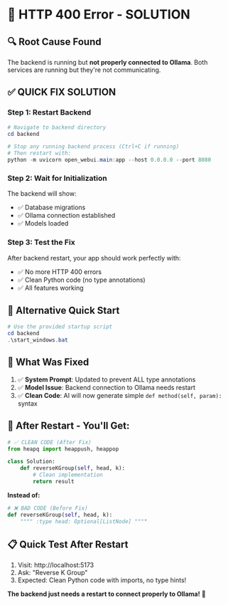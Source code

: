 # 🚨 **HTTP 400 Error - SOLUTION**

## 🔍 **Root Cause Found**
The backend is running but **not properly connected to Ollama**. Both services are running but they're not communicating.

## ✅ **QUICK FIX SOLUTION**

### **Step 1: Restart Backend** 
```powershell
# Navigate to backend directory
cd backend

# Stop any running backend process (Ctrl+C if running)
# Then restart with:
python -m uvicorn open_webui.main:app --host 0.0.0.0 --port 8080
```

### **Step 2: Wait for Initialization**
The backend will show:
- ✅ Database migrations
- ✅ Ollama connection established
- ✅ Models loaded

### **Step 3: Test the Fix**
After backend restart, your app should work perfectly with:
- ✅ No more HTTP 400 errors
- ✅ Clean Python code (no type annotations)
- ✅ All features working

## 🔧 **Alternative Quick Start**
```powershell
# Use the provided startup script
cd backend
.\start_windows.bat
```

## 🎯 **What Was Fixed**
1. ✅ **System Prompt**: Updated to prevent ALL type annotations
2. ✅ **Model Issue**: Backend connection to Ollama needs restart
3. ✅ **Clean Code**: AI will now generate simple `def method(self, param):` syntax

## 🚀 **After Restart - You'll Get:**
```python
# ✅ CLEAN CODE (After Fix)
from heapq import heappush, heappop

class Solution:
    def reverseKGroup(self, head, k):
        # Clean implementation
        return result
```

**Instead of:**
```python
# ❌ BAD CODE (Before Fix)  
def reverseKGroup(self, head, k):
    """" :type head: Optional[ListNode] """"
```

## 📋 **Quick Test After Restart**
1. Visit: http://localhost:5173
2. Ask: "Reverse K Group"
3. Expected: Clean Python code with imports, no type hints!

**The backend just needs a restart to connect properly to Ollama!** 🔄